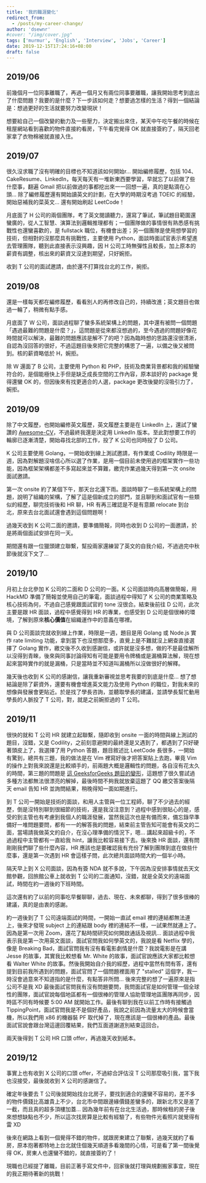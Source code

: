 ```yaml
---
title: '我的職涯變化'
redirect_from:
  - /posts/my-career-change/
author: 'dsewnr'
#cover: "/img/cover.jpg"
tags: ['murmur', 'English', 'Interview', 'Jobs', 'Career']
date: 2019-12-15T17:24:16+08:00
draft: false
---
```


## 2019/06

前幾個月一位同事離職了，再過一個月又有兩位同事要離職，讓我開始思考到底出了什麼問題？我要的是什麼？下一步該如何走？想要過怎樣的生活？得到一個結論是：想過更好的生活就要努力改變現狀！

想要給自己一個改變的動力及一些壓力，決定搬出來住，某天中午吃午餐的時候在租屋網站看到喜歡的物件直接約看房，下午看完覺得 OK 就直接簽約了，隔天回老家拿了衣物棉被就直接入住。

## 2019/07

很久沒求職了沒有明確的目標也不知道該如何開始r… 開始編修履歷，包括 104、CakeResume、LinkedIn，每天每天有一堆新東西要學習，早就忘了以前做了些什麼事，翻遍 Gmail 把以前做過的事都挖出來一一回想一遍，真的是點滴在心頭… 除了編修履歷還有開始讀英文的計劃，在大學的時期沒考過 TOEIC 的經驗，開始惡補我的菜英文… 還有開始刷起 LeetCode！

月底面了 H 公司的兩個團隊，考了英文閱讀聽力，還寫了筆試，筆試題目範圍還蠻廣的，從人工智慧、演算法到邏輯推理都有；一個團隊做的事情很有熟悉感有挑戰性也還蠻喜歡的，是 fullstack 職位，有機會出差；另一個團隊是使用想學習的技術，但相對的沒那麼具有挑戰性，主要使用 Python，面談時面試官表示希望進去管理團隊，聽到此直接表示沒興趣，因 H 公司工時無彈性且較長，加上原本的薪資有調整，核出來的薪資又沒達到期望，只好婉拒。

收到 T 公司的面試邀請，由於還不打算找台北的工作，捥拒。

## 2019/08

還是一樣每天都在編修履歷，看看別人的再修改自己的，持續改進；英文題目也做過一輪了，稍微有點手感。

月底面了 W 公司，面談過程聊了蠻多系統架構上的問題，其中還有被問一個問題「遇過最難的問題是什麼？」，這問題是從來都沒想過的，至今遇過的問題好像花時間就可以解決，最難的問題應該是解不了的吧？因為臨時想的思路還沒很清淅，自認為沒回答的很好，不過這題目後來把它完整的構思了一遍，以備之後又被問到。核的薪資略低於 H，婉拒。

除 W 還面了 B 公司，主要使用 Python 和 PHP，技術及商業背景都和我的經驗蠻符合的，是個能極快上手但是缺乏成長空間的工作內容，原本談好的 package 覺得還蠻 OK 的，但因後來有找更適合的人選，package 更改後變的沒吸引力了，婉拒。

## 2019/09

除了中文履歷，也開始編修英文履歷，英文履歷主要是在 LinkedIn 上，還試了蠻讚的 [Awesome-CV](https://github.com/posquit0/Awesome-CV)，不過最終我還是決定用 LinkedIn 版本。至此對想要工作的輪廓已逐漸清楚，開始尋找北部的工作，投了 K 公司也同時投了 D 公司。

K 公司主要使用 Golang，一開始收到線上測試邀請，有作業或 Codility 時限是一週，因為對解題沒啥信心所以選了作業，是用一個目前未使用過的框架實作一些功能，因為框架架構都差不多寫起來並不算難，繳完作業過幾天得到第一次 onsite 面試邀請。

第一次 onsite 約了某個下午，那天台北還下雨。面談時聊了一些系統架構上的問題，說明了組織的架構，了解了這是個新成立的部門，並且聊到和面試官有一些類似的經歷，聊完技術後和 HR 聊，HR 有再三確認是不是有意願 relocate 到台北，原來去台北面試還會遇到這個問題啊！

過幾天收到 K 公司二面的邀請，要準備簡報，同時也收到 D 公司的一面邀請，於是將兩個面試安排在同一天。

期間還有跟一位獵頭建立聯繫，幫投兩家還練習了英文的自我介紹，不過過完中秋節後就沒下文了…

## 2019/10

月初上台北參加 K 公司的二面和 D 公司的一面。K 公司面談時向高層做簡報，用 HackMD 準備了簡報並使用自己的筆電，面談過程中得知了 K 公司的商業策略及核心技術為何，不過自己感覺跟面試官的 tone 沒很合。結束後前往 D 公司，此次主要是跟 HR 面談，過程中感覺得到 HR 的專業，也感受到 D 公司是個很棒的環境，了解到原來**核心價值**在組織運作中的意義在哪裡。

與 D 公司面談完就收到線上作業，時限是一週，題目是用 Golang 或 Node.js 實作 rate limiting 功能，拿到當下也沒想那麼多，直覺上是不難就沒上網查直接選擇了 Golang 實作，繳交後不久收到感謝信，或許就是沒多想，做的不是最佳解所以沒得到青睞，後來與同事討論得知有可能是要用令牌桶或是漏桶算法解，現在想起來當時實作的就是漏桶，只是當時並不知道叫漏桶所以沒做很好的解釋。

幾天後也收到 K 公司的感謝信，讓我重新審視並思考我要的到底是什麼… 想了想結論是除了薪資外，還要有機會增進英文能力及使用 Python 的職位，對我未來的想像與發展會更貼近。於是找了學長咨詢，並聽取學長的建議，並請學長幫忙動用學長的人脈投了 T 公司，對，就是之前婉拒過的 T 公司。

## 2019/11

很快的就和 T 公司 HR 就建立起聯繫，隨即收到 onsite 一面的時間與線上測試的題目，沒錯，又是 Codility，之前刻意避開的最終還是又遇到了，都遇到了只好硬著頭皮上了，我選擇了用 Python 答題，題目敘述比 LeetCode 長很多，一開始有驚到，總共有三題，我的做法是在 Vim 裡寫好後才把答案貼上去跑，畢竟 Vim 的操作上對我來說還是比較順手的，前兩題大概是邏輯性的問題，各自沒有花太久的時間，第三題的問題是 [這 GeeksforGeeks 題目的變形](https://www.geeksforgeeks.org/generate-a-string-consisting-of-characters-a-and-b-that-satisfy-the-given-conditions/)，這題想了很久嘗試過多種方法都無法很漂亮的解掉，最後時間不夠我就放棄這題了 QQ 繳交答案後隔天 email 告知 HR 並詢問結果，稍晚得知一面如期進行。

到 T 公司一開始是技術的面談，和用人主管與一位工程師，聊了不少過去的經歷，倒是沒特別聊到很細節的技術，還是我沒注意到？過程中感到很貼心的是，感受的到主管也有考慮到我個人的職涯發展，當然我這次也是有備而來，備忘錄早準備好一堆問題要問，都有一一的解答我的問題，結束前主管告知可能會有英文的二面，當場請我做英文的自介，在沒心理準備的情況下，嗯… 講起來超級卡的，不過過程中主管都有一直給我 hint，讓我比較容易接下去。後來換 HR 面談，還有問剛剛我們聊了些什麼內容，HR 應該也是要確認我有充份了解到團隊到底在做些什麼事，還是第一次遇到 HR 會這樣子問，此次總共面談時間大約一個半小時。

隔天早上到 X 公司面談，因為有簽 NDA 就不多說，下午因為沒安排事情就去天文館參觀，回旅館公車上就收到 T 公司的二面通知，沒錯，就是全英文的遠端面試，時間在約一週後的下班時間。

這次還有約了以前的同事吃早餐聊聊，過去、現在、未來都聊，得到了很多很棒的建議，真的是由衷的感謝。

約一週後到了 T 公司遠端面試的時間，一開始一直試 email 裡的連結都無法連上，後來才發現 subject 上的連結跟 body 裡的連結不一樣，一試果然就連上了。因為是第一次用 Zoom，還花了點時間研究如何開啟通話及視訊… 面談過程中我表示我是第一次用英文面談，面試官問我如何學英文的，我說是看 Netflix 學的，像是 Breaking Bad，面試官問我有沒有看電影劇情是什麼？我說電影是在講 Jesse 的故事，其實我比較想看 Mr. White 的故事，面試官說應該大家都比較想看 Walter White 的故事。然後我開始自介我的經歷，過程中當然有問有答，還有提到目前我所遇到的問題，面試官問了一個問題裡面用了 "stalled" 這個字，我一時沒會過意來不知道指的是什麼，有點答非所問… 後來完整的想了一遍原來是指公司不是我 XD 最後面試官問我有沒有問題要問，我問面試官是如何管理一個全球性的團隊，面試官說每個地區都有一個很棒的管理人協助管理地區團隊再同步，因時區不同有時候要 5:00 AM 就開始工作。最後有聊到我在以前工作時有接觸過 TippingPoint，面試官問我是不是個好產品，我說之前因為流量太大的時候會當機，所以我們用 x86 的機器裝 PF 取代掉了，現在應該是一個很棒的產品。最後面試官說會跟台灣這邊回覆結果，我們互面道謝道別結束這回合。

兩天後得到 T 公司 HR 口頭 offer，再過幾天收到紙本。

## 2019/12

事實上也有收到 X 公司的口頭 offer，不過綜合評估沒 T 公司那麼吸引我，當下我也沒接受，最後就收到 X 公司的感謝信了。

確定年後要去 T 公司後就開始找台北房子，要找到適合的還蠻不容易的，差不多的物件價錢比高雄貴上不少，台北市中間跟邊緣價錢差蠻多的，跟新北市又是差了一截，而且真的超多頂樓加蓋… 因為幾年前有在台北生活過，那時候租的房子後來想想缺點也不少，所以這次找房算是比較有經驗了，有些物件光看照片就覺得有雷 XD

後來在網路上看到一個覺得不錯的物件，就跟房東建立了聯繫，過幾天就約了看房，原本抱著都特地上台北就住個幾天順道多看幾間的心情，可是看了第一間後覺得 OK，房東人也還蠻不錯的，就直接簽約了！

現職也已經提了離職，目前正著手寫文件中，回家後就打理與規劃搬家事宜，現在的我正期待著新的挑戰！
